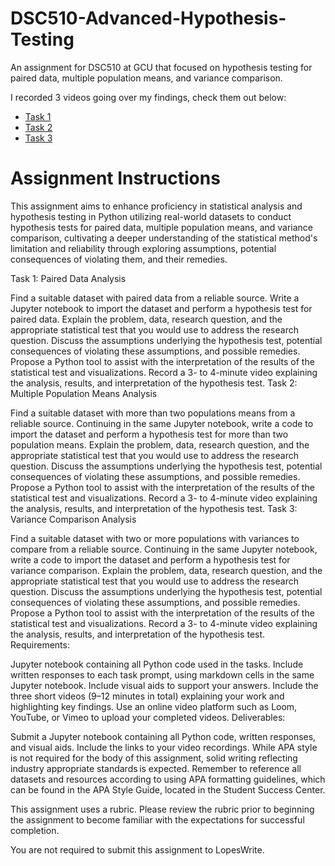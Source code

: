 # DSC510-Advanced-Hypothesis-Testing
 An assignment for DSC510 at GCU that focused on hypothesis testing for paired data, multiple population means, and variance comparison.

 I recorded 3 videos going over my findings, check them out below: 
 * [Task 1](https://youtu.be/KEX6_PW64AI)
 * [Task 2](https://youtu.be/_ltCeksPScg)
 * [Task 3](https://youtu.be/QVg3NjDEhLc)

 # Assignment Instructions 
This assignment aims to enhance proficiency in statistical analysis and hypothesis testing in Python utilizing real-world datasets to conduct hypothesis tests for paired data, multiple population means, and variance comparison, cultivating a deeper understanding of the statistical method's limitation and reliability through exploring assumptions, potential consequences of violating them, and their remedies.

Task 1: Paired Data Analysis

Find a suitable dataset with paired data from a reliable source.
Write a Jupyter notebook to import the dataset and perform a hypothesis test for paired data.
Explain the problem, data, research question, and the appropriate statistical test that you would use to address the research question.
Discuss the assumptions underlying the hypothesis test, potential consequences of violating these assumptions, and possible remedies.
Propose a Python tool to assist with the interpretation of the results of the statistical test and visualizations.
Record a 3- to 4-minute video explaining the analysis, results, and interpretation of the hypothesis test.
Task 2: Multiple Population Means Analysis

Find a suitable dataset with more than two populations means from a reliable source.
Continuing in the same Jupyter notebook, write a code to import the dataset and perform a hypothesis test for more than two population means.
Explain the problem, data, research question, and the appropriate statistical test that you would use to address the research question.
Discuss the assumptions underlying the hypothesis test, potential consequences of violating these assumptions, and possible remedies.
Propose a Python tool to assist with the interpretation of the results of the statistical test and visualizations.
Record a 3- to 4-minute video explaining the analysis, results, and interpretation of the hypothesis test.
Task 3: Variance Comparison Analysis

Find a suitable dataset with two or more populations with variances to compare from a reliable source.
Continuing in the same Jupyter notebook, write a code to import the dataset and perform a hypothesis test for variance comparison.
Explain the problem, data, research question, and the appropriate statistical test that you would use to address the research question.
Discuss the assumptions underlying the hypothesis test, potential consequences of violating these assumptions, and possible remedies.
Propose a Python tool to assist with the interpretation of the results of the statistical test and visualizations.
Record a 3- to 4-minute video explaining the analysis, results, and interpretation of the hypothesis test.
Requirements:

Jupyter notebook containing all Python code used in the tasks.
Include written responses to each task prompt, using markdown cells in the same Jupyter notebook.
Include visual aids to support your answers.
Include the three short videos (9–12 minutes in total) explaining your work and highlighting key findings. Use an online video platform such as Loom, YouTube, or Vimeo to upload your completed videos.
Deliverables:

Submit a Jupyter notebook containing all Python code, written responses, and visual aids.
﻿Include the links to your video recordings.
While APA style is not required for the body of this assignment, solid writing reflecting industry appropriate standards is expected. Remember to reference all datasets and resources according to using APA formatting guidelines, which can be found in the APA Style Guide, located in the Student Success Center.

This assignment uses a rubric. Please review the rubric prior to beginning the assignment to become familiar with the expectations for successful completion.

You are not required to submit this assignment to LopesWrite.